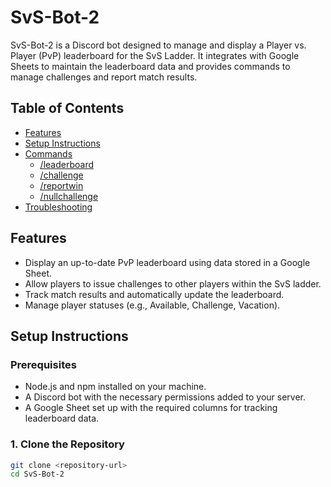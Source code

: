 # SvS-Bot-2

SvS-Bot-2 is a Discord bot designed to manage and display a Player vs. Player (PvP) leaderboard for the SvS Ladder. It integrates with Google Sheets to maintain the leaderboard data and provides commands to manage challenges and report match results.

## Table of Contents
- [Features](#features)
- [Setup Instructions](#setup-instructions)
- [Commands](#commands)
  - [/leaderboard](#leaderboard)
  - [/challenge](#challenge)
  - [/reportwin](#reportwin)
  - [/nullchallenge](#nullchallenge)
- [Troubleshooting](#troubleshooting)

## Features
- Display an up-to-date PvP leaderboard using data stored in a Google Sheet.
- Allow players to issue challenges to other players within the SvS ladder.
- Track match results and automatically update the leaderboard.
- Manage player statuses (e.g., Available, Challenge, Vacation).

## Setup Instructions

### Prerequisites
- Node.js and npm installed on your machine.
- A Discord bot with the necessary permissions added to your server.
- A Google Sheet set up with the required columns for tracking leaderboard data.

### 1. Clone the Repository
```bash
git clone <repository-url>
cd SvS-Bot-2
